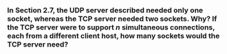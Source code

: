 ### In Section 2.7, the UDP server described needed only one socket, whereas the TCP server needed two sockets. Why? If the TCP server were to support _n_ simultaneous connections, each from a different client host, how many sockets would the TCP server need?

#
